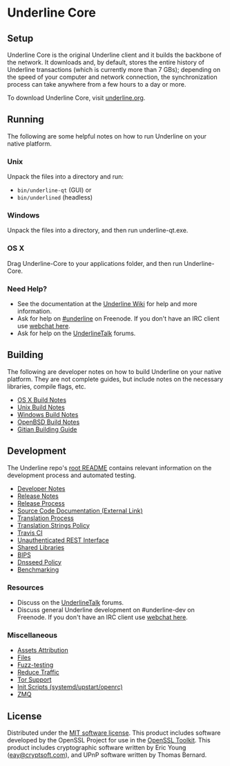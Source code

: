 Underline Core
=============

Setup
---------------------
Underline Core is the original Underline client and it builds the backbone of the network. It downloads and, by default, stores the entire history of Underline transactions (which is currently more than 7 GBs); depending on the speed of your computer and network connection, the synchronization process can take anywhere from a few hours to a day or more.

To download Underline Core, visit [underline.org](https://underline.org).

Running
---------------------
The following are some helpful notes on how to run Underline on your native platform.

### Unix

Unpack the files into a directory and run:

- `bin/underline-qt` (GUI) or
- `bin/underlined` (headless)

### Windows

Unpack the files into a directory, and then run underline-qt.exe.

### OS X

Drag Underline-Core to your applications folder, and then run Underline-Core.

### Need Help?

* See the documentation at the [Underline Wiki](https://underline.info/)
for help and more information.
* Ask for help on [#underline](http://webchat.freenode.net?channels=underline) on Freenode. If you don't have an IRC client use [webchat here](http://webchat.freenode.net?channels=underline).
* Ask for help on the [UnderlineTalk](https://underlinetalk.io/) forums.

Building
---------------------
The following are developer notes on how to build Underline on your native platform. They are not complete guides, but include notes on the necessary libraries, compile flags, etc.

- [OS X Build Notes](build-osx.md)
- [Unix Build Notes](build-unix.md)
- [Windows Build Notes](build-windows.md)
- [OpenBSD Build Notes](build-openbsd.md)
- [Gitian Building Guide](gitian-building.md)

Development
---------------------
The Underline repo's [root README](/README.md) contains relevant information on the development process and automated testing.

- [Developer Notes](developer-notes.md)
- [Release Notes](release-notes.md)
- [Release Process](release-process.md)
- [Source Code Documentation (External Link)](https://dev.visucore.com/underline/doxygen/)
- [Translation Process](translation_process.md)
- [Translation Strings Policy](translation_strings_policy.md)
- [Travis CI](travis-ci.md)
- [Unauthenticated REST Interface](REST-interface.md)
- [Shared Libraries](shared-libraries.md)
- [BIPS](bips.md)
- [Dnsseed Policy](dnsseed-policy.md)
- [Benchmarking](benchmarking.md)

### Resources
* Discuss on the [UnderlineTalk](https://underlinetalk.io/) forums.
* Discuss general Underline development on #underline-dev on Freenode. If you don't have an IRC client use [webchat here](http://webchat.freenode.net/?channels=underline-dev).

### Miscellaneous
- [Assets Attribution](assets-attribution.md)
- [Files](files.md)
- [Fuzz-testing](fuzzing.md)
- [Reduce Traffic](reduce-traffic.md)
- [Tor Support](tor.md)
- [Init Scripts (systemd/upstart/openrc)](init.md)
- [ZMQ](zmq.md)

License
---------------------
Distributed under the [MIT software license](/COPYING).
This product includes software developed by the OpenSSL Project for use in the [OpenSSL Toolkit](https://www.openssl.org/). This product includes
cryptographic software written by Eric Young ([eay@cryptsoft.com](mailto:eay@cryptsoft.com)), and UPnP software written by Thomas Bernard.
